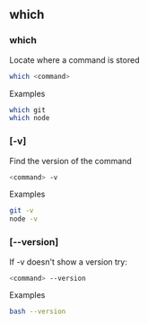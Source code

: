 ## which

### which
Locate where a command is stored
```bash
which <command>
```
Examples
```bash
which git
which node
```
### [-v] 
Find the version of the command
```bash
<command> -v
```
Examples
```bash
git -v
node -v
```
### [--version] 
If -v doesn't show a version try:
```bash
<command> --version
```
Examples
```bash
bash --version
```
